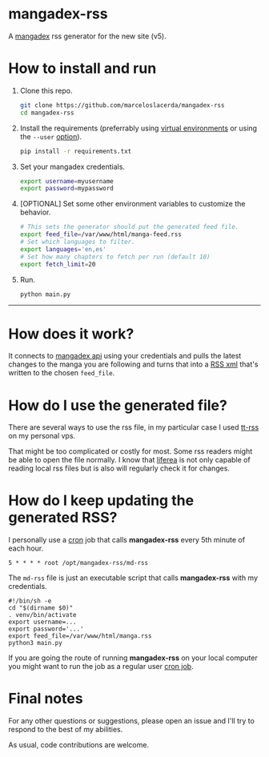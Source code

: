 # mangadex-rss

A [mangadex](https://mangadex.org/) rss generator for the new site (v5).

# How to install and run

1. Clone this repo.

   ```bash
   git clone https://github.com/marceloslacerda/mangadex-rss
   cd mangadex-rss
   ```
2. Install the requirements (preferrably using [virtual environments](https://docs.python.org/3/library/venv.html) or using the `--user` [option](https://stackoverflow.com/questions/42988977/what-is-the-purpose-of-pip-install-user)).

   ```bash
   pip install -r requirements.txt
   ```

3. Set your mangadex credentials.
   ```bash
   export username=myusername
   export password=mypassword
   ```
4. [OPTIONAL] Set some other environment variables to customize the behavior.
   ```bash
   # This sets the generator should put the generated feed file.
   export feed_file=/var/www/html/manga-feed.rss
   # Set which languages to filter.
   export languages='en,es'
   # Set how many chapters to fetch per run (default 10)
   export fetch_limit=20
   ```

5. Run.
   ```bash
   python main.py
   ```
 ---
 
 # How does it work?
 
 It connects to [mangadex api](https://api.mangadex.org/docs/) using your credentials and pulls the latest changes to the manga you are following and turns that into a [RSS xml](https://www.rssboard.org/rss-specification) that's written to the chosen `feed_file`.
 
 # How do I use the generated file?
 
 There are several ways to use the rss file, in my particular case I used [tt-rss](https://tt-rss.org/) on my personal vps.
 
 That might be too complicated or costly for most. Some rss readers might be able to open the file normally. I know that [liferea](https://lzone.de/liferea/) is not only capable of reading local rss files but is also will regularly check it for changes.
 
 # How do I keep updating the generated RSS?

I personally use a [cron](https://en.wikipedia.org/wiki/Cron) job that calls **mangadex-rss** every 5th minute of each hour.

```
5 * * * * root /opt/mangadex-rss/md-rss
```

The `md-rss` file is just an executable script that calls **mangadex-rss** with my credentials.

```
#!/bin/sh -e
cd "$(dirname $0)"
. venv/bin/activate
export username=...
export password='...'
export feed_file=/var/www/html/manga.rss
python3 main.py
```
If you are going the route of running **mangadex-rss** on your local computer you might want to run the job as a regular user [cron job](https://geek-university.com/user-cron-jobs/).

# Final notes

For any other questions or suggestions, please open an issue and I'll try to respond to the best of my abilities.

As usual, code contributions are welcome.
